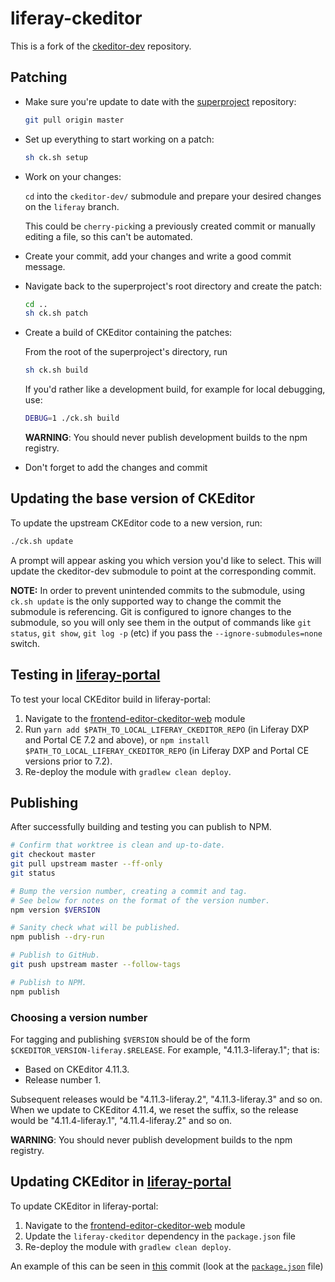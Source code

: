 # liferay-ckeditor

This is a fork of the [ckeditor-dev](https://github.com/ckeditor/ckeditor-dev) repository.

## Patching

- Make sure you're update to date with the [superproject](https://github.com/liferay/liferay-ckeditor) repository:

	```sh
	git pull origin master
	```

- Set up everything to start working on a patch:

	```sh
	sh ck.sh setup
	```

- Work on your changes:

	`cd` into the `ckeditor-dev/` submodule and prepare your desired changes on the `liferay` branch.

	This could be `cherry-pick`ing a previously created commit or manually editing a file, so this can't be automated.

- Create your commit, add your changes and write a good commit message.

- Navigate back to the superproject's root directory and create the patch:

	```sh
	cd ..
	sh ck.sh patch
	```

- Create a build of CKEditor containing the patches:

	From the root of the superproject's directory, run

	```sh
	sh ck.sh build
	```

  If you'd rather like a development build, for example for local debugging, use:

  ```sh
  DEBUG=1 ./ck.sh build
  ```

  **WARNING**: You should never publish development builds to the npm registry.

- Don't forget to add the changes and commit

## Updating the base version of CKEditor

To update the upstream CKEditor code to a new version, run:

```sh
./ck.sh update
```

A prompt will appear asking you which version you'd like to select. This will update the ckeditor-dev submodule to point at the corresponding commit.

**NOTE:** In order to prevent unintended commits to the submodule, using `ck.sh update` is the only supported way to change the commit the submodule is referencing. Git is configured to ignore changes to the submodule, so you will only see them in the output of commands like `git status`, `git show`, `git log -p` (etc) if you pass the `--ignore-submodules=none` switch.

## Testing in [liferay-portal](https://github.com/liferay/liferay-portal)

To test your local CKEditor build in liferay-portal:

1. Navigate to the [frontend-editor-ckeditor-web](https://github.com/liferay/liferay-portal/tree/master/modules/apps/frontend-editor/frontend-editor-ckeditor-web) module
2. Run `yarn add $PATH_TO_LOCAL_LIFERAY_CKEDITOR_REPO` (in Liferay DXP and Portal CE 7.2 and above), or `npm install $PATH_TO_LOCAL_LIFERAY_CKEDITOR_REPO` (in Liferay DXP and Portal CE versions prior to 7.2).
3. Re-deploy the module with `gradlew clean deploy`.

## Publishing

After successfully building and testing you can publish to NPM.

```sh
# Confirm that worktree is clean and up-to-date.
git checkout master
git pull upstream master --ff-only
git status

# Bump the version number, creating a commit and tag.
# See below for notes on the format of the version number.
npm version $VERSION

# Sanity check what will be published.
npm publish --dry-run

# Publish to GitHub.
git push upstream master --follow-tags

# Publish to NPM.
npm publish
```
### Choosing a version number

For tagging and publishing `$VERSION` should be of the form `$CKEDITOR_VERSION-liferay.$RELEASE`. For example, "4.11.3-liferay.1"; that is:

- Based on CKEditor 4.11.3.
- Release number 1.

Subsequent releases would be "4.11.3-liferay.2", "4.11.3-liferay.3" and so on. When we update to CKEditor 4.11.4, we reset the suffix, so the release would be "4.11.4-liferay.1", "4.11.4-liferay.2" and so on.

**WARNING**: You should never publish development builds to the npm registry.

## Updating CKEditor in [liferay-portal](https://github.com/liferay/liferay-portal)

To update CKEditor in liferay-portal:

1. Navigate to the [frontend-editor-ckeditor-web](https://github.com/liferay/liferay-portal/tree/master/modules/apps/frontend-editor/frontend-editor-ckeditor-web) module
2. Update the `liferay-ckeditor` dependency in the `package.json` file
3. Re-deploy the module with `gradlew clean deploy`.

An example of this can be seen in [this](https://github.com/liferay/liferay-portal/commit/5b2ae3732d96f7f0dec6d35cb4de99f9d389c248) commit (look at the [`package.json`](https://github.com/liferay/liferay-portal/blob/5b2ae3732d96f7f0dec6d35cb4de99f9d389c248/modules/apps/frontend-editor/frontend-editor-ckeditor-web/package.json) file)

